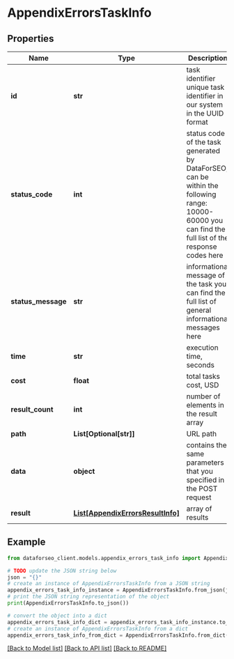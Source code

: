 # AppendixErrorsTaskInfo


## Properties

Name | Type | Description | Notes
------------ | ------------- | ------------- | -------------
**id** | **str** | task identifier unique task identifier in our system in the UUID format | [optional] 
**status_code** | **int** | status code of the task generated by DataForSEO, can be within the following range: 10000-60000 you can find the full list of the response codes here | [optional] 
**status_message** | **str** | informational message of the task you can find the full list of general informational messages here | [optional] 
**time** | **str** | execution time, seconds | [optional] 
**cost** | **float** | total tasks cost, USD | [optional] 
**result_count** | **int** | number of elements in the result array | [optional] 
**path** | **List[Optional[str]]** | URL path | [optional] 
**data** | **object** | contains the same parameters that you specified in the POST request | [optional] 
**result** | [**List[AppendixErrorsResultInfo]**](AppendixErrorsResultInfo.md) | array of results | [optional] 

## Example

```python
from dataforseo_client.models.appendix_errors_task_info import AppendixErrorsTaskInfo

# TODO update the JSON string below
json = "{}"
# create an instance of AppendixErrorsTaskInfo from a JSON string
appendix_errors_task_info_instance = AppendixErrorsTaskInfo.from_json(json)
# print the JSON string representation of the object
print(AppendixErrorsTaskInfo.to_json())

# convert the object into a dict
appendix_errors_task_info_dict = appendix_errors_task_info_instance.to_dict()
# create an instance of AppendixErrorsTaskInfo from a dict
appendix_errors_task_info_from_dict = AppendixErrorsTaskInfo.from_dict(appendix_errors_task_info_dict)
```
[[Back to Model list]](../README.md#documentation-for-models) [[Back to API list]](../README.md#documentation-for-api-endpoints) [[Back to README]](../README.md)


